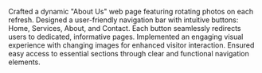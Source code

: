 Crafted a dynamic "About Us" web page featuring rotating photos on each refresh.
Designed a user-friendly navigation bar with intuitive buttons: Home, Services, About, and Contact.
Each button seamlessly redirects users to dedicated, informative pages.
Implemented an engaging visual experience with changing images for enhanced visitor interaction.
Ensured easy access to essential sections through clear and functional navigation elements.
 
